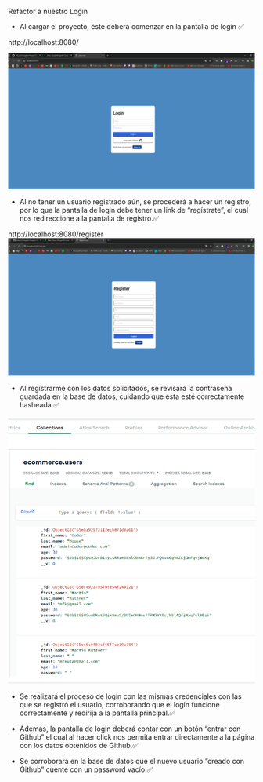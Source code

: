 Refactor a nuestro Login

- Al cargar el proyecto, éste deberá comenzar en la pantalla de login ✅

http://localhost:8080/

![](./src/public/images/image.png)

- Al no tener un usuario registrado aún, se procederá a hacer un registro,
  por lo que la pantalla de login debe tener un link de “regístrate”,
  el cual nos redireccione a la pantalla de registro.✅

http://localhost:8080/register
![](./src/public/images/image-1.png)

- Al registrarme con los datos solicitados, se revisará la contraseña guardada
  en la base de datos, cuidando que ésta esté correctamente hasheada.✅

![](./src/public/images/image-2.png)

- Se realizará el proceso de login con las mismas credenciales con las que se
  registró el usuario, corroborando que el login funcione correctamente y
  redirija a la pantalla principal.✅

- Además, la pantalla de login deberá contar con un botón “entrar con Github”
  el cual al hacer click nos permita entrar directamente a la página
  con los datos obtenidos de Github.✅

- Se corroborará en la base de datos que el nuevo usuario “creado
  con Github” cuente con un password vacío.✅

